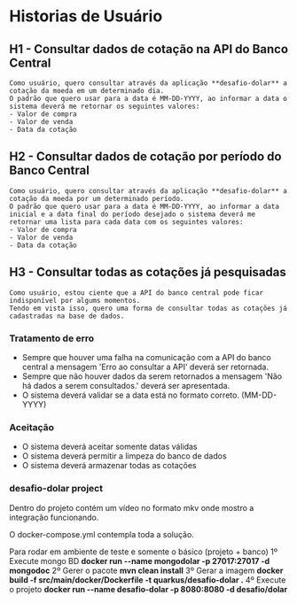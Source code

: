 # Historias de Usuário
## H1 - Consultar dados de cotação na API do Banco Central
	Como usuário, quero consultar através da aplicação **desafio-dolar** a cotação da moeda em um determinado dia.
	O padrão que quero usar para a data é MM-DD-YYYY, ao informar a data o sistema deverá me retornar os seguintes valores:
	- Valor de compra
	- Valor de venda
	- Data da cotação
	
## H2 - Consultar dados de cotação por período do Banco Central
	Como usuário, quero consultar através da aplicação **desafio-dolar** a cotação da moeda por um determinado período.
	O padrão que quero usar para a data é MM-DD-YYYY, ao informar a data inicial e a data final do período desejado o sistema deverá me retornar uma lista para cada data com os seguintes valores:
	- Valor de compra
	- Valor de venda
	- Data da cotação

## H3 - Consultar todas as cotações já pesquisadas
	Como usuário, estou ciente que a API do banco central pode ficar indisponível por algums momentos.
	Tendo em vista isso, quero uma forma de consultar todas as cotações já cadastradas na base de dados.

### Tratamento de erro
- Sempre que houver uma falha na comunicação com a API do banco central a mensagem 'Erro ao consultar a API' deverá ser retornada.
- Sempre que não houver dados da serem retornados a mensagem 'Não há dados a serem consultados.' deverá ser apresentada.
- O sistema deverá validar se a data está no formato correto. (MM-DD-YYYY)

### Aceitação
- O sistema deverá aceitar somente datas válidas
- O sistema deverá permitir a limpeza do banco de dados
- O sistema deverá armazenar todas as cotações


### desafio-dolar project
Dentro do projeto contém um vídeo no formato mkv onde mostro a integração funcionando.

O docker-compose.yml contempla toda a solução.

Para rodar em ambiente de teste e somente o básico (projeto + banco)
1º Execute mongo BD **docker run --name mongodolar -p 27017:27017 -d mongodoc**
2º Gerer o pacote **mvn clean install**
3º Gerar a imagem **docker build -f src/main/docker/Dockerfile -t quarkus/desafio-dolar .**
4º Execute o projeto **docker run --name desafio-dolar -p 8080:8080 -d desafio/dolar**